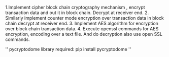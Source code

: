 1.Implement cipher block chain cryptography mechanism , encrypt transaction data and out it in block chain. Decrypt at receiver end.
2. Similarly implement counter mode encryption over transaction data in block chain decrypt at receiver end.
3. Implement AES algorithm for encryption over block chain transaction data.
4. Execute openssl commands for AES encryption, encoding over a text file. And do decryption also use open SSL commands.

''
pycryptodome library required:
pip install pycryptodome
''
